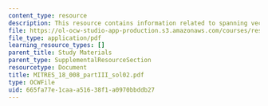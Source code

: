 ```yaml
---
content_type: resource
description: This resource contains information related to spanning vectors.
file: https://ol-ocw-studio-app-production.s3.amazonaws.com/courses/res-18-008-calculus-revisited-complex-variables-differential-equations-and-linear-algebra-fall-2011/665fa77e1caaa51638f1a0970bbddb27_MITRES_18_008_partIII_sol02.pdf
file_type: application/pdf
learning_resource_types: []
parent_title: Study Materials
parent_type: SupplementalResourceSection
resourcetype: Document
title: MITRES_18_008_partIII_sol02.pdf
type: OCWFile
uid: 665fa77e-1caa-a516-38f1-a0970bbddb27
---
```

